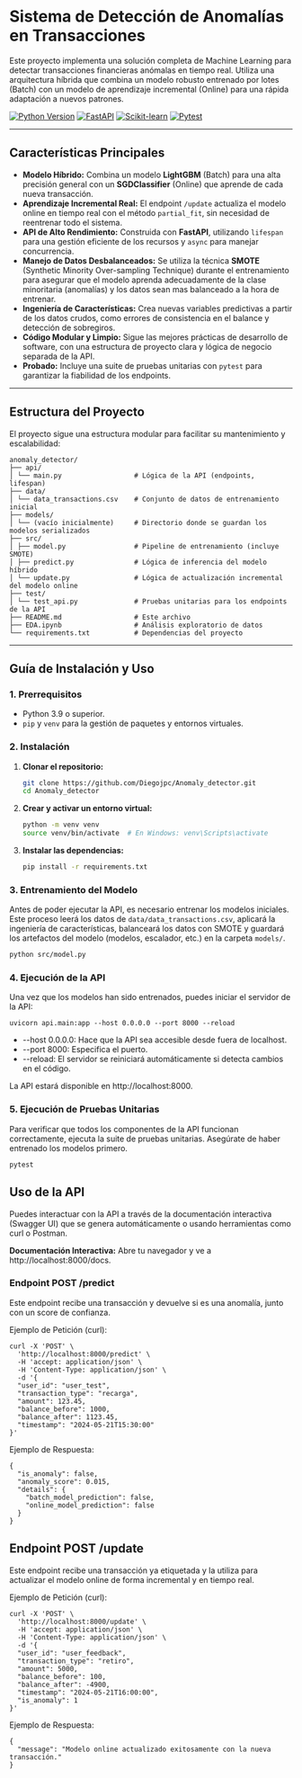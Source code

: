 # Sistema de Detección de Anomalías en Transacciones

Este proyecto implementa una solución completa de Machine Learning para detectar transacciones financieras anómalas en tiempo real. Utiliza una arquitectura híbrida que combina un modelo robusto entrenado por lotes (Batch) con un modelo de aprendizaje incremental (Online) para una rápida adaptación a nuevos patrones.

[![Python Version](https://img.shields.io/badge/python-3.9%2B-blue.svg)](https://www.python.org/)
[![FastAPI](https://img.shields.io/badge/FastAPI-0.100%2B-green.svg)](https://fastapi.tiangolo.com/)
[![Scikit-learn](https://img.shields.io/badge/scikit--learn-1.3%2B-orange.svg)](https://scikit-learn.org/)
[![Pytest](https://img.shields.io/badge/tested%20with-pytest-red.svg)](https://docs.pytest.org/en/latest/)

---

## Características Principales

-   **Modelo Híbrido:** Combina un modelo **LightGBM** (Batch) para una alta precisión general con un **SGDClassifier** (Online) que aprende de cada nueva transacción.
-   **Aprendizaje Incremental Real:** El endpoint `/update` actualiza el modelo online en tiempo real con el método `partial_fit`, sin necesidad de reentrenar todo el sistema.
-   **API de Alto Rendimiento:** Construida con **FastAPI**, utilizando `lifespan` para una gestión eficiente de los recursos y `async` para manejar concurrencia.
-   **Manejo de Datos Desbalanceados:** Se utiliza la técnica **SMOTE** (Synthetic Minority Over-sampling Technique) durante el entrenamiento para asegurar que el modelo aprenda adecuadamente de la clase minoritaria (anomalías) y los datos sean mas balanceado a la hora de entrenar.
-   **Ingeniería de Características:** Crea nuevas variables predictivas a partir de los datos crudos, como errores de consistencia en el balance y detección de sobregiros.
-   **Código Modular y Limpio:** Sigue las mejores prácticas de desarrollo de software, con una estructura de proyecto clara y lógica de negocio separada de la API.
-   **Probado:** Incluye una suite de pruebas unitarias con `pytest` para garantizar la fiabilidad de los endpoints.

---

## Estructura del Proyecto

El proyecto sigue una estructura modular para facilitar su mantenimiento y escalabilidad:

```
anomaly_detector/
├── api/
│ └── main.py                  # Lógica de la API (endpoints, lifespan)
├── data/
│ └── data_transactions.csv    # Conjunto de datos de entrenamiento inicial
├── models/
│ └── (vacío inicialmente)     # Directorio donde se guardan los modelos serializados
├── src/
│ ├── model.py                 # Pipeline de entrenamiento (incluye SMOTE)
│ ├── predict.py               # Lógica de inferencia del modelo híbrido
│ └── update.py                # Lógica de actualización incremental del modelo online
├── test/
│ └── test_api.py              # Pruebas unitarias para los endpoints de la API
├── README.md                  # Este archivo
├── EDA.ipynb                  # Análisis exploratorio de datos
└── requirements.txt           # Dependencias del proyecto
```

---

## Guía de Instalación y Uso

### 1. Prerrequisitos

-   Python 3.9 o superior.
-   `pip` y `venv` para la gestión de paquetes y entornos virtuales.

### 2. Instalación

1.  **Clonar el repositorio:**
    ```bash
    git clone https://github.com/Diegojpc/Anomaly_detector.git
    cd Anomaly_detector
    ```

2.  **Crear y activar un entorno virtual:**
    ```bash
    python -m venv venv
    source venv/bin/activate  # En Windows: venv\Scripts\activate
    ```

3.  **Instalar las dependencias:**
    ```bash
    pip install -r requirements.txt
    ```

### 3. Entrenamiento del Modelo

Antes de poder ejecutar la API, es necesario entrenar los modelos iniciales. Este proceso leerá los datos de `data/data_transactions.csv`, aplicará la ingeniería de características, balanceará los datos con SMOTE y guardará los artefactos del modelo (modelos, escalador, etc.) en la carpeta `models/`.

```bash
python src/model.py
```

### 4. Ejecución de la API

Una vez que los modelos han sido entrenados, puedes iniciar el servidor de la API:

```
uvicorn api.main:app --host 0.0.0.0 --port 8000 --reload
```

- --host 0.0.0.0: Hace que la API sea accesible desde fuera de localhost.
- --port 8000: Especifica el puerto.
- --reload: El servidor se reiniciará automáticamente si detecta cambios en el código.

La API estará disponible en http://localhost:8000.

### 5. Ejecución de Pruebas Unitarias

Para verificar que todos los componentes de la API funcionan correctamente, ejecuta la suite de pruebas unitarias. Asegúrate de haber entrenado los modelos primero.

```
pytest
```

## Uso de la API

Puedes interactuar con la API a través de la documentación interactiva (Swagger UI) que se genera automáticamente o usando herramientas como curl o Postman.

**Documentación Interactiva:** Abre tu navegador y ve a http://localhost:8000/docs.

### Endpoint POST /predict

Este endpoint recibe una transacción y devuelve si es una anomalía, junto con un score de confianza.

Ejemplo de Petición (curl):

```
curl -X 'POST' \
  'http://localhost:8000/predict' \
  -H 'accept: application/json' \
  -H 'Content-Type: application/json' \
  -d '{
  "user_id": "user_test",
  "transaction_type": "recarga",
  "amount": 123.45,
  "balance_before": 1000,
  "balance_after": 1123.45,
  "timestamp": "2024-05-21T15:30:00"
}'
```

Ejemplo de Respuesta:

```
{
  "is_anomaly": false,
  "anomaly_score": 0.015,
  "details": {
    "batch_model_prediction": false,
    "online_model_prediction": false
  }
}
```

##  Endpoint POST /update

Este endpoint recibe una transacción ya etiquetada y la utiliza para actualizar el modelo online de forma incremental y en tiempo real.

Ejemplo de Petición (curl):

```
curl -X 'POST' \
  'http://localhost:8000/update' \
  -H 'accept: application/json' \
  -H 'Content-Type: application/json' \
  -d '{
  "user_id": "user_feedback",
  "transaction_type": "retiro",
  "amount": 5000,
  "balance_before": 100,
  "balance_after": -4900,
  "timestamp": "2024-05-21T16:00:00",
  "is_anomaly": 1
}'
```

Ejemplo de Respuesta:

```
{
  "message": "Modelo online actualizado exitosamente con la nueva transacción."
}
```